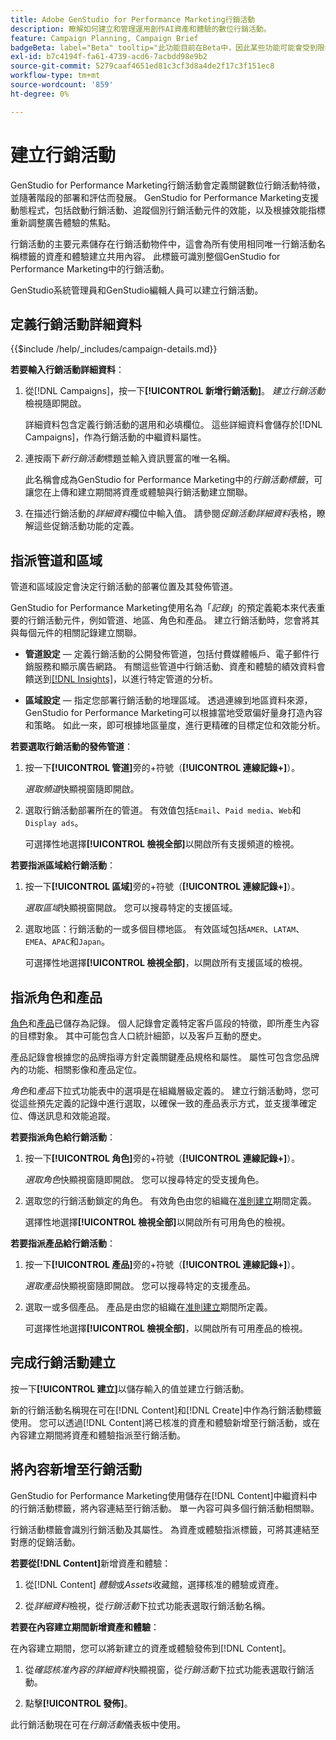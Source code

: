 ```yaml
---
title: Adobe GenStudio for Performance Marketing行銷活動
description: 瞭解如何建立和管理運用創作AI資產和體驗的數位行銷活動。
feature: Campaign Planning, Campaign Brief
badgeBeta: label="Beta" tooltip="此功能目前在Beta中，因此某些功能可能會受到限制或有所變更。"
exl-id: b7c4194f-fa61-4739-acd6-7acbdd98e9b2
source-git-commit: 5279caaf4651ed81c3cf3d8a4de2f17c3f151ec8
workflow-type: tm+mt
source-wordcount: '859'
ht-degree: 0%

---
```


# 建立行銷活動

GenStudio for Performance Marketing行銷活動會定義關鍵數位行銷活動特徵，並隨著階段的部署和評估而發展。 GenStudio for Performance Marketing支援動態程式，包括啟動行銷活動、追蹤個別行銷活動元件的效能，以及根據效能指標重新調整廣告體驗的焦點。

行銷活動的主要元素儲存在行銷活動物件中，這會為所有使用相同唯一行銷活動名稱標籤的資產和體驗建立共用內容。 此標籤可識別整個GenStudio for Performance Marketing中的行銷活動。

GenStudio系統管理員和GenStudio編輯人員可以建立行銷活動。

## 定義行銷活動詳細資料

{{$include /help/_includes/campaign-details.md}}

**若要輸入行銷活動詳細資料**：

1. 從[!DNL Campaigns]，按一下&#x200B;**[!UICONTROL 新增行銷活動]**。 _建立行銷活動_&#x200B;檢視隨即開啟。

   詳細資料包含定義行銷活動的選用和必填欄位。 這些詳細資料會儲存於[!DNL Campaigns]，作為行銷活動的中繼資料屬性。

1. 連按兩下&#x200B;_新行銷活動_&#x200B;標題並輸入資訊豐富的唯一名稱。

   此名稱會成為GenStudio for Performance Marketing中的&#x200B;_行銷活動標籤_，可讓您在上傳和建立期間將資產或體驗與行銷活動建立關聯。

1. 在描述行銷活動的&#x200B;_詳細資料_&#x200B;欄位中輸入值。 請參閱&#x200B;_促銷活動詳細資料_&#x200B;表格，瞭解這些促銷活動功能的定義。

## 指派管道和區域

管道和區域設定會決定行銷活動的部署位置及其發佈管道。

GenStudio for Performance Marketing使用名為「_記錄_」的預定義範本來代表重要的行銷活動元件，例如管道、地區、角色和產品。 建立行銷活動時，您會將其與每個元件的相關記錄建立關聯。

* **管道設定** — 定義行銷活動的公開發佈管道，包括付費媒體帳戶、電子郵件行銷服務和顯示廣告網路。 有關這些管道中行銷活動、資產和體驗的績效資料會饋送到[[!DNL Insights]](/help/user-guide/insights/overview.md)，以進行特定管道的分析。

* **區域設定** — 指定您部署行銷活動的地理區域。 透過連線到地區資料來源，GenStudio for Performance Marketing可以根據當地受眾偏好量身打造內容和策略。 如此一來，即可根據地區量度，進行更精確的目標定位和效能分析。

**若要選取行銷活動的發佈管道**：

1. 按一下&#x200B;**[!UICONTROL 管道]**&#x200B;旁的+符號（**[!UICONTROL 連線記錄+]**）。

   _選取頻道_&#x200B;快顯視窗隨即開啟。

1. 選取行銷活動部署所在的管道。 有效值包括`Email`、`Paid media`、`Web`和`Display ads`。

   可選擇性地選擇&#x200B;**[!UICONTROL 檢視全部]**&#x200B;以開啟所有支援頻道的檢視。

**若要指派區域給行銷活動**：

1. 按一下&#x200B;**[!UICONTROL 區域]**&#x200B;旁的+符號（**[!UICONTROL 連線記錄+]**）。

   _選取區域_&#x200B;快顯視窗開啟。 您可以搜尋特定的支援區域。

1. 選取地區：行銷活動的一或多個目標地區。 有效區域包括`AMER`、`LATAM`、`EMEA`、`APAC`和`Japan`。

   可選擇性地選擇&#x200B;**[!UICONTROL 檢視全部]**，以開啟所有支援區域的檢視。

## 指派角色和產品

[角色](/help/user-guide/guidelines/personas.md)和[產品](/help/user-guide/guidelines/products.md)已儲存為記錄。 個人記錄會定義特定客戶區段的特徵，即所產生內容的目標對象。 其中可能包含人口統計細節，以及客戶互動的歷史。

產品記錄會根據您的品牌指導方針定義關鍵產品規格和屬性。 屬性可包含您品牌內的功能、相關影像和產品定位。

_角色_&#x200B;和&#x200B;_產品_&#x200B;下拉式功能表中的選項是在組織層級定義的。 建立行銷活動時，您可從這些預先定義的記錄中進行選取，以確保一致的產品表示方式，並支援準確定位、傳送訊息和效能追蹤。

**若要指派角色給行銷活動**：

1. 按一下&#x200B;**[!UICONTROL 角色]**&#x200B;旁的+符號（**[!UICONTROL 連線記錄+]**）。

   _選取角色_&#x200B;快顯視窗隨即開啟。 您可以搜尋特定的受支援角色。

1. 選取您的行銷活動鎖定的角色。 有效角色由您的組織在[准則建立](/help/user-guide/guidelines/personas.md)期間定義。

   選擇性地選擇&#x200B;**[!UICONTROL 檢視全部]**&#x200B;以開啟所有可用角色的檢視。

**若要指派產品給行銷活動**：

1. 按一下&#x200B;**[!UICONTROL 產品]**&#x200B;旁的+符號（**[!UICONTROL 連線記錄+]**）。

   _選取產品_&#x200B;快顯視窗隨即開啟。 您可以搜尋特定的支援產品。

1. 選取一或多個產品。 產品是由您的組織在[准則建立](/help/user-guide/guidelines/products.md)期間所定義。

   可選擇性地選擇&#x200B;**[!UICONTROL 檢視全部]**，以開啟所有可用產品的檢視。

## 完成行銷活動建立

按一下&#x200B;**[!UICONTROL 建立]**&#x200B;以儲存輸入的值並建立行銷活動。

新的行銷活動名稱現在可在[!DNL Content]和[!DNL Create]中作為行銷活動標籤使用。 您可以透過[!DNL Content]將已核准的資產和體驗新增至行銷活動，或在內容建立期間將資產和體驗指派至行銷活動。

## 將內容新增至行銷活動

GenStudio for Performance Marketing使用儲存在[!DNL Content]中繼資料中的行銷活動標籤，將內容連結至行銷活動。 單一內容可與多個行銷活動相關聯。

行銷活動標籤會識別行銷活動及其屬性。 為資產或體驗指派標籤，可將其連結至對應的促銷活動。

**若要從[!DNL Content]**&#x200B;新增資產和體驗：

1. 從[!DNL Content] _體驗_&#x200B;或&#x200B;_Assets_&#x200B;收藏館，選擇核准的體驗或資產。

1. 從&#x200B;_詳細資料_&#x200B;檢視，從&#x200B;_行銷活動_&#x200B;下拉式功能表選取行銷活動名稱。

**若要在內容建立期間新增資產和體驗**：

在內容建立期間，您可以將新建立的資產或體驗發佈到[!DNL Content]。

1. 從&#x200B;_確認核准內容的詳細資料_&#x200B;快顯視窗，從&#x200B;_行銷活動_&#x200B;下拉式功能表選取行銷活動。

1. 點擊&#x200B;**[!UICONTROL 發佈]**。

此行銷活動現在可在&#x200B;_行銷活動_&#x200B;儀表板中使用。
